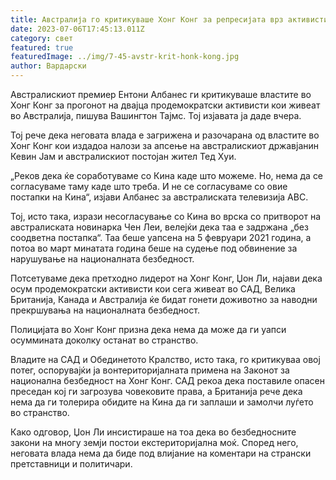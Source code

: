 ```yaml
---
title: Австралија го критикуваше Хонг Конг за репресијата врз активистите
date: 2023-07-06T17:45:13.011Z
category: свет
featured: true
featuredImage: ../img/7-45-avstr-krit-honk-kong.jpg
author: Вардарски
---
```

Австралискиот премиер Ентони Албанес ги критикуваше властите во Хонг Конг за прогонот на двајца продемократски активисти кои живеат во Австралија, пишува Вашингтон Тајмс. Тој изјавата ја даде вчера.

Тој рече дека неговата влада е загрижена и разочарана од властите во Хонг Конг кои издадоа налози за апсење на австралискиот државјанин Кевин Јам и австралискиот постојан жител Тед Хуи.

„Реков дека ќе соработуваме со Кина каде што можеме. Но, нема да се согласуваме таму каде што треба. И не се согласуваме со овие постапки на Кина“, изјави Албанес за австралиската телевизија ABC.

Тој, исто така, изрази несогласување со Кина во врска со притворот на австралиската новинарка Чен Леи, велејќи дека таа е задржана „без соодветна постапка“. Таа беше уапсена на 5 февруари 2021 година, а потоа во март минатата година беше на судење под обвинение за нарушување на националната безбедност.

Потсетуваме дека претходно лидерот на Хонг Конг, Џон Ли, најави дека осум продемократски активисти кои сега живеат во САД, Велика Британија, Канада и Австралија ќе бидат гонети доживотно за наводни прекршувања на националната безбедност.

Полицијата во Хонг Конг призна дека нема да може да ги уапси осуммината доколку останат во странство.

Владите на САД и Обединетото Кралство, исто така, го критикуваа овој потег, оспорувајќи ја вонтериторијалната примена на Законот за национална безбедност на Хонг Конг. САД рекоа дека поставиле опасен преседан кој ги загрозува човековите права, а Британија рече дека нема да ги толерира обидите на Кина да ги заплаши и замолчи луѓето во странство.

Како одговор, Џон Ли инсистираше на тоа дека во безбедносните закони на многу земји постои екстериторијална моќ. Според него, неговата влада нема да биде под влијание на коментари на странски претставници и политичари.